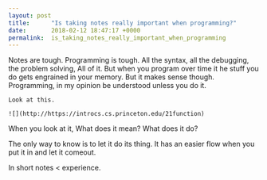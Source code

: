 ```yaml
---
layout: post
title:      "Is taking notes really important when programming?"
date:       2018-02-12 18:47:17 +0000
permalink:  is_taking_notes_really_important_when_programming
---
```






  Notes are tough. Programming is tough.  All the syntax, all the debugging, the problem solving, All of it. But when you program over time it he stuff you do gets engrained in your memory.  But it makes sense though. Programming, in my opinion be understood unless you do it.
	
	Look at this.
	
	![](http://https://introcs.cs.princeton.edu/21function)
	

When you look at it, What does it mean? What does it do?

The only way to know is to let it do its thing. It has an easier flow when you put it in and let it comeout. 

In short notes < experience.
	


